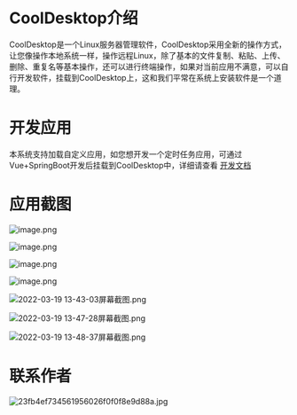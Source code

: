 # CoolDesktop介绍


CoolDesktop是一个Linux服务器管理软件，CoolDesktop采用全新的操作方式，让您像操作本地系统一样，操作远程Linux，除了基本的文件复制、粘贴、上传、删除、重复名等基本操作，还可以进行终端操作，如果对当前应用不满意，可以自行开发软件，挂载到CoolDesktop上，这和我们平常在系统上安装软件是一个道理。

# 开发应用

本系统支持加载自定义应用，如您想开发一个定时任务应用，可通过Vue+SpringBoot开发后挂载到CoolDesktop中，详细请查看 [ 开发文档 ](https://houxinlin.com/DeveloperCoolDesktop.html)

# 应用截图
![image.png](https://p3-juejin.byteimg.com/tos-cn-i-k3u1fbpfcp/9e7d2c3166864a87863820b0dabdc5eb~tplv-k3u1fbpfcp-watermark.image?)


![image.png](https://p6-juejin.byteimg.com/tos-cn-i-k3u1fbpfcp/3b6578cb95bd4b948fd4d8af80a51ce1~tplv-k3u1fbpfcp-watermark.image?)


![image.png](https://p3-juejin.byteimg.com/tos-cn-i-k3u1fbpfcp/4a2ba0942d874805bdec637ee9c1f091~tplv-k3u1fbpfcp-watermark.image?)



![image.png](https://p6-juejin.byteimg.com/tos-cn-i-k3u1fbpfcp/2aa28977c8b7475c930b85d0286619fb~tplv-k3u1fbpfcp-watermark.image?)





![2022-03-19 13-43-03屏幕截图.png](https://p3-juejin.byteimg.com/tos-cn-i-k3u1fbpfcp/e34b4997b46249b1923d33ac0373fe68~tplv-k3u1fbpfcp-watermark.image?)

![2022-03-19 13-47-28屏幕截图.png](https://p1-juejin.byteimg.com/tos-cn-i-k3u1fbpfcp/b5b07120153641459e99482b5b2cb443~tplv-k3u1fbpfcp-watermark.image?)

![2022-03-19 13-48-37屏幕截图.png](https://p1-juejin.byteimg.com/tos-cn-i-k3u1fbpfcp/c141e2dc79e340eda5bb47a94f71bc66~tplv-k3u1fbpfcp-watermark.image?)


# 联系作者


![23fb4ef734561956026f0f0f8e9d88a.jpg](https://p1-juejin.byteimg.com/tos-cn-i-k3u1fbpfcp/26fad3fa2cbb42d8b73f7192608abe55~tplv-k3u1fbpfcp-watermark.image?)
